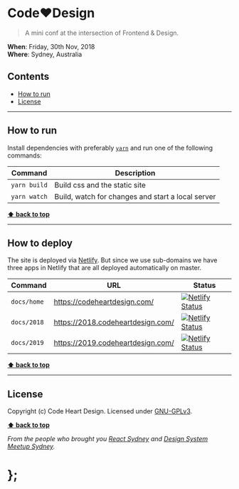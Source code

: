 Code❤️Design
============

> A mini conf at the intersection of Frontend & Design.

**When**: Friday, 30th Nov, 2018<br />
**Where**: Sydney, Australia


## Contents

* [How to run](#how-to-run)
* [License](#license)


----------------------------------------------------------------------------------------------------------------------------------------------------------------


## How to run

Install dependencies with preferably [`yarn`](https://yarnpkg.com/) and run one of the following commands:

| Command      | Description                                       |
|--------------|---------------------------------------------------|
| `yarn build` | Build css and the static site                     |
| `yarn watch` | Build, watch for changes and start a local server |


**[⬆ back to top](#contents)**


----------------------------------------------------------------------------------------------------------------------------------------------------------------


## How to deploy

The site is deployed via [Netlify](https://netlify.com). But since we use sub-domains we have three apps in Netlify that are all deployed automatically on
master.

| Command      | URL                               | Status        |
|--------------|-----------------------------------|---------------|
| `docs/home`  | https://codeheartdesign.com/      | [![Netlify Status](https://api.netlify.com/api/v1/badges/048771c3-f253-4383-89c0-a149a5c02157/deploy-status)](https://app.netlify.com/sites/codeheartdesign/deploys) |
| `docs/2018`  | https://2018.codeheartdesign.com/ | [![Netlify Status](https://api.netlify.com/api/v1/badges/33a01a87-e073-4fdc-9d40-ce4f2b6a54b7/deploy-status)](https://app.netlify.com/sites/2018codeheartdesign/deploys) |
| `docs/2019`  | https://2019.codeheartdesign.com/ | [![Netlify Status](https://api.netlify.com/api/v1/badges/ebdcad17-9ea8-4e78-863f-bacd73ef00e8/deploy-status)](https://app.netlify.com/sites/2019codeheartdesign/deploys) |


**[⬆ back to top](#contents)**


----------------------------------------------------------------------------------------------------------------------------------------------------------------


## License

Copyright (c) Code Heart Design.
Licensed under [GNU-GPLv3](https://raw.githubusercontent.com/https://github.com/codeheartdesign/codeheartdesign.com/master/LICENSE).


**[⬆ back to top](#contents)**


_From the people who brought you [React Sydney](https://www.meetup.com/React-Sydney/) and [Design System Meetup Sydney](http://designsystemmeetup.com/)._

# };
